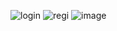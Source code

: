 ![login](https://github.com/nassimmninou/TPjsp/assets/130867963/3be3f3dc-c2ca-42f3-b8b8-d38a0a80387f)
![regi](https://github.com/nassimmninou/TPjsp/assets/130867963/834292fe-e359-4ec4-839b-01d9e9b00f6e)
![image](https://github.com/nassimmninou/TPjsp/assets/130867963/cba1e9f1-689b-4353-9325-f06744ce1f0b)
